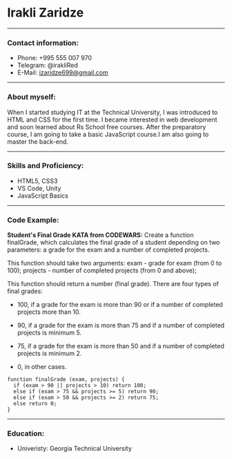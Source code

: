 # Irakli Zaridze
---
### Contact information:
- Phone: +995 555 007 970
- Telegram: @irakliRed
- E-Mail: izaridze699@gmail.com

---
### About myself:
When I started studying IT at the Technical University, I was introduced to HTML and CSS for the first time. I became interested in web development and soon learned about Rs School free courses. After the preparatory course, I am going to take a basic JavaScript course.I am also going to master the back-end.

---
### Skills and Proficiency:
- HTML5, CSS3
- VS Code, Unity
- JavaScript Basics

---
### Code Example:
**Student's Final Grade KATA from CODEWARS:** Create a function finalGrade, which calculates the final grade of a student depending on two parameters: a grade for the exam and a number of completed projects.

This function should take two arguments: exam - grade for exam (from 0 to 100); projects - number of completed projects (from 0 and above);

This function should return a number (final grade). There are four types of final grades:

* 100, if a grade for the exam is more than 90 or if a number of completed projects more than 10.

* 90, if a grade for the exam is more than 75 and if a number of completed projects is minimum 5.

* 75, if a grade for the exam is more than 50 and if a number of completed projects is minimum 2.

* 0, in other cases.

```
function finalGrade (exam, projects) {
  if (exam > 90 || projects > 10) return 100;
  else if (exam > 75 && projects >= 5) return 90;
  else if (exam > 50 && projects >= 2) return 75;
  else return 0;
}
```

---
### Education:
- Univeristy: Georgia Technical University